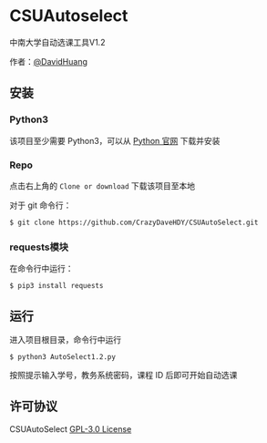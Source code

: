 # CSUAutoselect

中南大学自动选课工具V1.2

作者：[@DavidHuang](https://github.com/CrazyDaveHDY)

## 安装
### Python3
该项目至少需要 Python3，可以从 [Python 官网](https://www.python.org/) 下载并安装

### Repo
点击右上角的 `Clone or download` 下载该项目至本地

对于 git 命令行：
```console
$ git clone https://github.com/CrazyDaveHDY/CSUAutoSelect.git
```

### requests模块
在命令行中运行：
```console
$ pip3 install requests
```

## 运行

进入项目根目录，命令行中运行
```console
$ python3 AutoSelect1.2.py
```

按照提示输入学号，教务系统密码，课程 ID 后即可开始自动选课

## 许可协议
CSUAutoSelect [GPL-3.0 License](https://github.com/CrazyDaveHDY/CSUAutoSelect/blob/master/LICENSE)